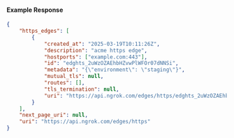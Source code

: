 <!-- Code generated for API Clients. DO NOT EDIT. -->

#### Example Response

```json
{
	"https_edges": [
		{
			"created_at": "2025-03-19T10:11:26Z",
			"description": "acme https edge",
			"hostports": ["example.com:443"],
			"id": "edghts_2uWzOZAEhbHZvwPlWFOr07dNNSi",
			"metadata": "{\"environment\": \"staging\"}",
			"mutual_tls": null,
			"routes": [],
			"tls_termination": null,
			"uri": "https://api.ngrok.com/edges/https/edghts_2uWzOZAEhbHZvwPlWFOr07dNNSi"
		}
	],
	"next_page_uri": null,
	"uri": "https://api.ngrok.com/edges/https"
}
```
